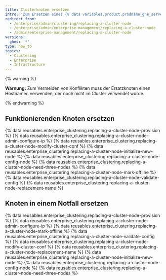 ```yaml
---
title: Clusterknoten ersetzen
intro: 'Zum Ersetzen eines {% data variables.product.prodname_ghe_server %}-Knotens müssen Sie die betroffenen Knoten in der Clusterkonfigurationsdatei („cluster.conf“) als offline markieren und die Ersatzknoten hinzufügen. Dies ist ggf. erforderlich, wenn ein Knoten fehlschlägt oder um einen Knoten mit mehr Ressourcen hinzuzufügen, um die Leistung zu erhöhen.'
redirect_from:
  - /enterprise/admin/clustering/replacing-a-cluster-node
  - /enterprise/admin/enterprise-management/replacing-a-cluster-node
  - /admin/enterprise-management/replacing-a-cluster-node
versions:
  ghes: '*'
type: how_to
topics:
  - Clustering
  - Enterprise
  - Infrastructure
---
```


{% warning %}

**Warnung:** Zum Vermeiden von Konflikten muss der Ersatzknoten einen Hostnamen verwenden, der noch nicht im Cluster verwendet wurde.

{% endwarning %}

## Funktionierenden Knoten ersetzen
{% data reusables.enterprise_clustering.replacing-a-cluster-node-provision %}
{% data reusables.enterprise_clustering.replacing-a-cluster-node-admin-configure-ip %}
{% data reusables.enterprise_clustering.replacing-a-cluster-node-modify-cluster-conf %}
{% data reusables.enterprise_clustering.replacing-a-cluster-node-initialize-new-node %}
{% data reusables.enterprise_clustering.replacing-a-cluster-node-config-node %}
{% data reusables.enterprise_clustering.replacing-a-cluster-node-need-three-nodes %}
{% data reusables.enterprise_clustering.replacing-a-cluster-node-mark-offline %}
{% data reusables.enterprise_clustering.replacing-a-cluster-node-validate-config %}
{% data reusables.enterprise_clustering.replacing-a-cluster-node-replacement-name %}

## Knoten in einem Notfall ersetzen
{% data reusables.enterprise_clustering.replacing-a-cluster-node-provision %}
{% data reusables.enterprise_clustering.replacing-a-cluster-node-admin-configure-ip %}
{% data reusables.enterprise_clustering.replacing-a-cluster-node-mark-offline %}
{% data reusables.enterprise_clustering.replacing-a-cluster-node-validate-config %}
{% data reusables.enterprise_clustering.replacing-a-cluster-node-modify-cluster-conf %}
{% data reusables.enterprise_clustering.replacing-a-cluster-node-replacement-name %}
{% data reusables.enterprise_clustering.replacing-a-cluster-node-initialize-new-node %}
{% data reusables.enterprise_clustering.replacing-a-cluster-node-config-node %}
{% data reusables.enterprise_clustering.replacing-a-cluster-node-need-three-nodes %}

